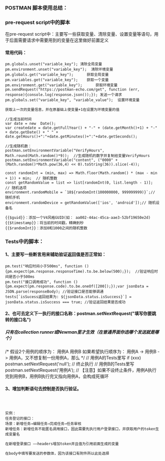 ### POSTMAN 脚本使用总结：
###  pre-request script中的脚本
在pre-request script中：主要写一些获取变量、清除变量、设置变量等语句，用于后面需要请求中需要用到的变量在这里做好前置定义
#### 常用代码：
```
pm.globals.unset("variable_key"); 清除全局变量
pm.environment.unset("variable_key");  清除环境变量
pm.globals.get("variable_key");      获取全局变量
pm.variables.get("variable_key");    获取一个变量
pm.environment.get("variable_key");      获取环境变量
pm.sendRequest("https://postman-echo.com/get", function (err, response){console.log(response.json());}); 发送一个请求
pm.globals.set("variable_key", "variable_value");  设置环境变量  

获取上一次的变量信息，并在原基础上使变量+1在设置为环境变量的值

//生成当前时间
var date = new  Date();
var createdate = date.getFullYear() + "-" + (date.getMonth()+1) + "-" + date.getDate() + " " + date.getHours()+":"+date.getMinutes()+":"+date.getSeconds();

//生成随机数：
postman.setEnvironmentVariable("VerifyHours", Math.round(Math.random()*9));  //生成随机的数字并复制给变量VerifyHours
postman.setEnvironmentVariable("content", ("0000" + (Math.random()*Math.pow(36,4) << 0).toString(36)).slice(-4));

const randomInt = (min, max) => Math.floor(Math.random() * (max - min + 1)) + min;  // 随机整数
const getRandomValue = list => list[randomInt(0, list.length - 1)];  // 随机选项
environment.randomMobile = `18${randomInt(100000000, 999999999)}`;// 随机手机
environment.randomDevice = getRandomValue(['ios', 'android']);// 随机设备名

{{$guid}}：添加一个V4风格GUID(如： aa002-44ac-45ca-aae3-52bf19650e2d)
{{$timestamp}}：将当前的时间戳，精确到秒
{{$randomInt}}：添加0和1000之间的随机整数
```


### Tests中的脚本：
#### 1、主要写一些断言用来辅助验证返回值是否正常如：
```
pm.test("响应时间小于500ms", function () {pm.expect(pm.response.responseTime).to.be.below(500);});  //验证响应时间是否小于500ms
pm.test("接口调用成功", function () {pm.expect(pm.response.code).to.be.oneOf([200]);});var jsonData = JSON.parse(responseBody); //验证接口是否能够调通
tests[`isSucess返回结果为: ${jsonData.status.isSuccess}`] = jsonData.status.isSuccess === true; //验证返回结果是否成功
```
#### 2、也可去定义下一执行的接口名称：postman.setNextRequest("填写你要跳转的接口名")
#####  只有在collection runner或Newman里才生效（在普通界面你选哪个发送就是哪个）
/* 假设2个用例的顺序为： 用例A 用例B 如果希望执行顺序为： 用例A -> 用例B -> 用例A，又不想复制一份用例A，那么 */ // 用例A的Tests里写 if (xxx) postman.setNextRequest('null'); // 终止执行 // 用例B的Tests里写 postman.setNextRequest('用例A'); // 【注意】如果不设终止条件，用例A执行完到用例B，用例B执行完又指向用例A，会构成死循环
#### 3、增加判断语句去控制是否执行验证。
```



实例：
任务登记的接口：
场景：新增任务→编辑任务→完成任务→任务审核
新增任务：新增任务不能匿名调用接口，因此需要先执行用户登录接口，并获取用户的token生成变量名

在新增登录接口 ——headers增加token并且值为引用前面生成的变量

在body中填写要发送的参数体，因为该接口有附件所以此处选择

